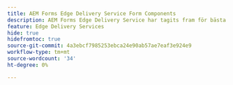 ```yaml
---
title: AEM Forms Edge Delivery Service Form Components
description: AEM Forms Edge Delivery Service har tagits fram för bästa prestanda och ger er möjlighet att förutse framtiden för smidig datainsamling och användarengagemang. Lär dig de tillgängliga komponenterna OOTB
feature: Edge Delivery Services
hide: true
hidefromtoc: true
source-git-commit: 4a3ebcf7985253ebca24e90ab57ae7eaf3e924e9
workflow-type: tm+mt
source-wordcount: '34'
ht-degree: 0%

---
```



